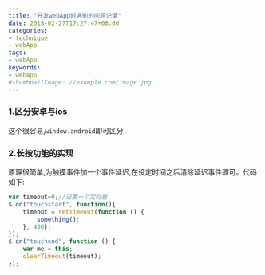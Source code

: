 ```yaml
---
title: "开发webApp时遇到的问题记录"
date: 2018-02-27T17:27:47+08:00
categories:
- technique
- webApp
tags:
- webApp
keywords:
- webApp
#thumbnailImage: //example.com/image.jpg
---
```


<!--more-->
### 1.区分安卓与ios

这个很容易,`window.android`即可区分

### 2.长按功能的实现
原理很简单,为触摸事件加一个事件延迟,在设定时间之后清除延迟事件即可。代码如下:  

``` javascript
var timeout=0;//设置一个定时器
$.on("touchstart", function(){
    timeout = setTimeout(function () {
        something();
    }, 400);
});
$.on("touchend", function () {
    var me = this;
    clearTimeout(timeout);
});
```